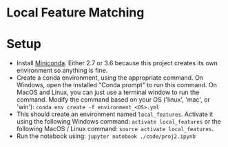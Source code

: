 # Local Feature Matching


# Setup
- Install <a href="https://conda.io/miniconda.html">Miniconda</a>. Either 2.7 or 3.6 because this project creates its own environment so anything is fine.
- Create a conda environment, using the appropriate command. On Windows, open the installed "Conda prompt" to run this command. On MacOS and Linux, you can just use a terminal window to run the command. Modify the command based on your OS ('linux', 'mac', or 'win'): `conda env create -f environment_<OS>.yml`
- This should create an environment named `local_features`. Activate it using the following Windows command: `activate local_features` or the following MacOS / Linux command: `source activate local_features`.
- Run the notebook using: `jupyter notebook ./code/proj2.ipynb`

